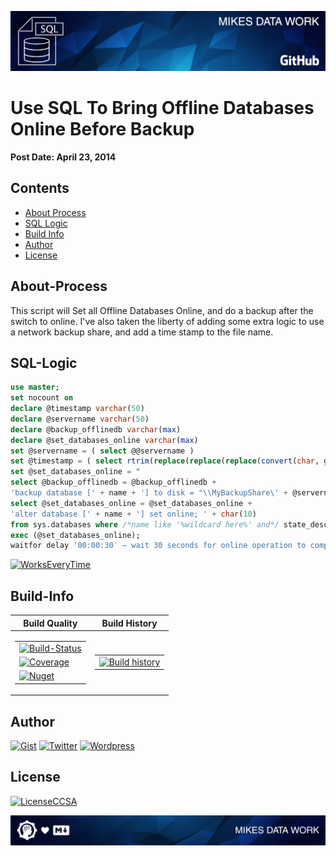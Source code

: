 ![MIKES DATA WORK GIT REPO](https://raw.githubusercontent.com/mikesdatawork/images/master/git_mikes_data_work_banner_01.png "Mikes Data Work")        

# Use SQL To Bring Offline Databases Online Before Backup
**Post Date: April 23, 2014**        



## Contents    
- [About Process](##About-Process)  
- [SQL Logic](#SQL-Logic)  
- [Build Info](#Build-Info)  
- [Author](#Author)  
- [License](#License)       

## About-Process

<p>This script will Set all Offline Databases Online, and do a backup after the switch to online. I've also taken the liberty of adding some extra logic to use a network backup share, and add a time stamp to the file name.</p>  


## SQL-Logic
```SQL
use master;
set nocount on
declare @timestamp varchar(50)
declare @servername varchar(50)
declare @backup_offlinedb varchar(max)
declare @set_databases_online varchar(max)
set @servername = ( select @@servername )
set @timestamp = ( select rtrim(replace(replace(replace(convert(char, getdate(), 9), ':', '-'), 'AM', ' am'), 'PM', ' pm')) ) set @backup_offlinedb = "
set @set_databases_online = "
select @backup_offlinedb = @backup_offlinedb +
'backup database [' + name + '] to disk = "\\MyBackupShare\' + @servername + '\' + name + '\Full\' + name + ' Full ' + @timestamp + '.bkp" with format; ' + char(10) from sys.databases where name like 'EDDS%' and state_desc = 'offline'
select @set_databases_online = @set_databases_online +
'alter database [' + name + '] set online; ' + char(10)
from sys.databases where /*name like '%wildcard here%' and*/ state_desc = 'offline'
exec (@set_databases_online);
waitfor delay '00:00:30′ — wait 30 seconds for online operation to complete. you should be fine, but doesn't hurt to add some delay. exec (@backup_offlinedb); 
```

[![WorksEveryTime](https://forthebadge.com/images/badges/60-percent-of-the-time-works-every-time.svg)](https://shitday.de/)

## Build-Info

| Build Quality | Build History |
|--|--|
|<table><tr><td>[![Build-Status](https://ci.appveyor.com/api/projects/status/pjxh5g91jpbh7t84?svg?style=flat-square)](#)</td></tr><tr><td>[![Coverage](https://coveralls.io/repos/github/tygerbytes/ResourceFitness/badge.svg?style=flat-square)](#)</td></tr><tr><td>[![Nuget](https://img.shields.io/nuget/v/TW.Resfit.Core.svg?style=flat-square)](#)</td></tr></table>|<table><tr><td>[![Build history](https://buildstats.info/appveyor/chart/tygerbytes/resourcefitness)](#)</td></tr></table>|

## Author

[![Gist](https://img.shields.io/badge/Gist-MikesDataWork-<COLOR>.svg)](https://gist.github.com/mikesdatawork)
[![Twitter](https://img.shields.io/badge/Twitter-MikesDataWork-<COLOR>.svg)](https://twitter.com/mikesdatawork)
[![Wordpress](https://img.shields.io/badge/Wordpress-MikesDataWork-<COLOR>.svg)](https://mikesdatawork.wordpress.com/)

    
## License
[![LicenseCCSA](https://img.shields.io/badge/License-CreativeCommonsSA-<COLOR>.svg)](https://creativecommons.org/share-your-work/licensing-types-examples/)

![Mikes Data Work](https://raw.githubusercontent.com/mikesdatawork/images/master/git_mikes_data_work_banner_02.png "Mikes Data Work")

